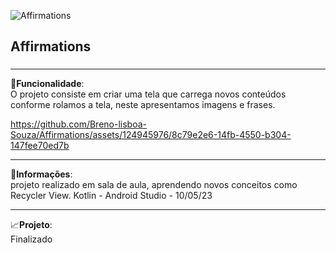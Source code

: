 ![Affirmations](https://github.com/Breno-lisboa-Souza/Affirmations/assets/124945976/d56a3509-4d28-4e4e-b123-5079673ec1f6)

<h2>Affirmations</h2>
<h3></h3>
<hr>

🔧<b>Funcionalidade</b>:<br> O projeto consiste em criar uma tela que carrega novos conteúdos conforme rolamos a tela, neste apresentamos imagens e frases.

https://github.com/Breno-lisboa-Souza/Affirmations/assets/124945976/8c79e2e6-14fb-4550-b304-147fee70ed7b
<hr>
📰<b>Informações</b>: <br> projeto realizado em sala de aula, aprendendo novos conceitos como Recycler View. Kotlin - Android Studio - 10/05/23
<hr>
📈<b>Projeto</b>: <br> Finalizado
